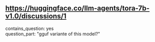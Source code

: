 ## https://huggingface.co/llm-agents/tora-7b-v1.0/discussions/1

contains_question: yes  
question_part: "gguf variante of this model?"
